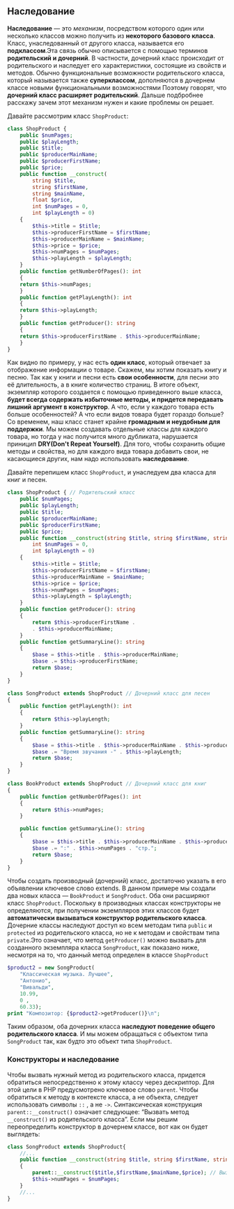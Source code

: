 ## Наследование

**Наследование** — это *механизм*, посредством которого один или несколько классов можно получить из **некоторого базового класса**. Класс, унаследованный от другого класса, называется его **подклассом**.Эта связь обычно
описывается с помощью терминов **родительский и дочерний**. В частности,
дочерний класс происходит от родительского и наследует его характеристики, состоящие из свойств и методов. Обычно функциональные возможности родительского класса, который называется также **суперклассом**, дополняются в дочернем классе новыми функциональными возможностями
Поэтому говорят, что **дочерний класс расширяет родительский**. Дальше подбробнее расскажу зачем этот механизм нужен и какие проблемы он решает.

Давайте рассмотрим класс `ShopProduct`:
```php
class ShopProduct {
    public $numPages;
    public $playLength;
    public $title;
    public $producerMainName;
    public $producerFirstName;
    public $price;
    public function __construct(
        string $title, 
        string $firstName, 
        string $mainName, 
        float $price,
        int $numPages = 0,
        int $playLength = 0)
    {
        $this->title = $title;
        $this->producerFirstName = $firstName;
        $this->producerMainName = $mainName;
        $this->price = $price;
        $this->numPages = $numPages;
        $this->playLength = $playLength;
    }
    public function getNumberOfPages(): int
    {
    return $this->numPages;
    }
    public function getPlayLength(): int
    {
    return $this->playLength;
    }
    public function getProducer(): string
    {
    return $this->producerFirstName . $this->producerMainName;
    }
}
```

Как видно по примеру, у нас есть **один класс**, который отвечает за отображение информации о товаре. Скажем, мы хотим показать 
книгу и песню. Так как у книги и песни есть **свои особенности**, для песни это её длительность, а в книге количество страниц.
В итоге объект, экземпляр которого создается с помощью
приведенного выше класса, **будет всегда содержать избыточные методы, и придется передавать лишний аргумент в конструктор**. А что, если у каждого товара есть больше особенностей? А что если видов
товара будет гораздо больше? Со временем, наш класс станет крайне **громадным и неудобным для поддержки**.
Мы можем создавать отдельные классы для каждого товара, но тогда у нас получится много дубликата, нарушается приницип **DRY(Don't Repeat Yourself)**. Для того, чтобы сохранить общие методы и свойства, но для каждого вида товара добавить свои, не касающиеся других, нам надо использовать **наследование**.

Давайте перепишем класс `ShopProduct`, и унаследуем два класса для книг и песен.
```php
class ShopProduct { // Родительский класс
    public $numPages;
    public $playLength;
    public $title;
    public $producerMainName;
    public $producerFirstName;
    public $price;
    public function __construct(string $title, string $firstName, string $mainName, float $price,
        int $numPages = 0,
        int $playLength = 0)
    {
        $this->title = $title;
        $this->producerFirstName = $firstName;
        $this->producerMainName = $mainName;
        $this->price = $price;
        $this->numPages = $numPages;
        $this->playLength = $playLength;
    }
    public function getProducer(): string
    {
        return $this->producerFirstName .
        . $this->producerMainName;
    }
    public function getSummaryLine(): string
    {
        $base = $this->title . $this->producerMainName;
        $base .= $this->producerFirstName;
        return $base;
    }
}

class SongProduct extends ShopProduct // Дочерний класс для песен
{
    public function getPlayLength(): int
    {
        return $this->playLength;
    }
    public function getSummaryLine(): string
    {
        $base = $this->title . $this->producerMainName . $this->producerFirstName;
        $base .= "Время звучания -" . $this->playLength;
        return $base;
    }
}

class BookProduct extends ShopProduct // Дочерний класс для книг
{
    public function getNumberOfPages(): int
    {
        return $this->numPages;
    }

    public function getSummaryLine(): string
    {
        $base = $this->title . $this->producerMainName . $this->producerFirstName;
        $base .= ":" . $this->numPages . "стр.";
        return $base;
    }
}
```

Чтобы создать производный (дочерний) класс, достаточно указать в его
объявлении ключевое слово extends. В данном примере мы создали два
новых класса — `BookProduct` и `SongProduct`. Оба они расширяют класс
`ShopProduct`. Поскольку в производных классах конструкторы не определяются,
при получении экземпляров этих классов будет **автоматически вызываться конструктор родительского класса**. Дочерние классы наследуют
доступ ко всем методам типа `public` и `protected` из родительского
класса, но не к методам и свойствам типа `private`.Это означает, что метод `getProducer()` можно вызвать для созданного экземпляра класса
`SongProduct`, как показано ниже, несмотря на то, что данный метод определен в классе `ShopProduct`

```php
$product2 = new SongProduct(
    "Классическая музыка. Лучшее",
    "Антонио",
    "Вивальди",
    10.99,
    0 ,
    60.33);
print "Композитор: {$product2->getProducer()}\п";
```

Таким образом, оба дочерних класса **наследуют поведение общего родительского класса**. И мы можем обращаться с объектом типа `SongProduct`
так, как будто это объект типа `ShopProduct`.

### Конструкторы и наследование
Чтобы вызвать нужный метод из родительского класса, придется обратиться непосредственно к этому классу через дескриптор. Для этой цели в
РНР предусмотрено ключевое слово `parent`.
Чтобы обратиться к методу в контексте класса, а не объекта, следует использовать символы `::` , а не `->`. Синтаксическая конструкция `parent::__construct()` означает следующее: “Вызвать метод `__construct()` из родительского класса”.
Если мы решим переопределить конструктор в дочернем классе, вот как он будет выглядеть:
```php
class SongProduct extends ShopProduct{
    //...
    public function __construct(string $title, string $firstName, string $mainName, float $price, int $numPages)
    {
        parent::__construct($title,$firstName,$mainName,$price); // Вызываем конструктор родителя
        $this->numPages = $numPages;
    }
    //...
}
```